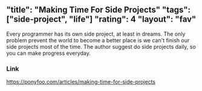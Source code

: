 "title": "Making Time For Side Projects"
"tags": ["side-project", "life"]
"rating": 4
"layout": "fav"
---

Every programmer has its own side project, at least in dreams. The only problem prevent the world to
become a better place is we can't finish our side projects most of the time. The author suggest do
side projects daily, so you can make progress everyday.

### Link

https://ponyfoo.com/articles/making-time-for-side-projects
